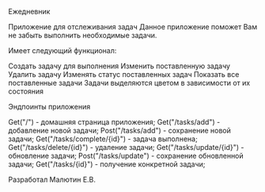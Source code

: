 Ежедневник

Приложение для отслеживания задач
Данное приложение поможет Вам не забыть выполнить необходимые задачи.

Имеет следующий функционал:

Создать задачу для выполнения
Изменить поставленную задачу
Удалить задачу
Изменять статус поставленных задач
Показать все поставленные задачи
Задачи выделяются цветом в зависимости от их состояния

Эндпоинты приложения

Get("/") - домашняя страница приложения;
Get("/tasks/add") - добавление новой задачи;
Post("/tasks/add") - сохранение новой задачи;
Get("/tasks/complete/{id}") - задача выполнена;
Get("/tasks/delete/{id}") - удаление задачи;
Get("/tasks/update/{id}") - обновление задачи;
Post("/tasks/update") - сохранение обновленной задачи;
Get("/tasks/{id}") - получение конкретной задачи;

Разработал Малютин Е.В.